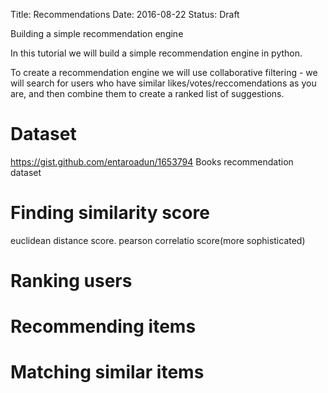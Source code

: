 Title: Recommendations
Date: 2016-08-22
Status: Draft

Building a simple recommendation engine

In this tutorial we will build a simple recommendation engine in python.

To create a recommendation engine we will use collaborative filtering - we will search for users who have similar likes/votes/reccomendations as you are, and then combine them to create a ranked list of suggestions.

# Dataset
https://gist.github.com/entaroadun/1653794
Books recommendation dataset

# Finding similarity score

euclidean distance score.
pearson correlatio  score(more sophisticated)

# Ranking users

# Recommending items

# Matching similar items

